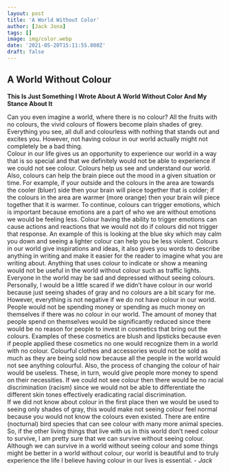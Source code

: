 ```yaml
---
layout: post
title: 'A World Without Color'
author: [Jack Jona]
tags: []
image: img/color.webp
date: '2021-05-20T15:11:55.000Z'
draft: false
---
```


## A World Without Colour

**This Is Just Something I Wrote About A World Without Color And My Stance About It**

Can you even imagine a world, where there is no colour? All the fruits with no colours, the vivid colours of flowers become plain shades of grey. Everything you see, all dull and colourless with nothing that stands out and excites you. However, not having colour in our world actually might not completely be a bad thing.  
Colour in our life gives us an opportunity to experience our world in a way that is so special and that we definitely would not be able to experience if we could not see colour. Colours help us see and understand our world. Also, colours can help the brain piece out the mood in a given situation or time. For example, if your outside and the colours in the area are towards the cooler (bluer) side then your brain will piece together that is colder; if the colours in the area are warmer (more orange) then your brain will piece together that it is warmer. To continue, colours can trigger emotions, which is important because emotions are a part of who we are without emotions we would be feeling less. Colour having the ability to trigger emotions can cause actions and reactions that we would not do if colours did not trigger that response. An example of this is looking at the blue sky which may calm you down and seeing a lighter colour can help you be less violent. Colours in our world give inspirations and ideas, it also gives you words to describe anything in writing and make it easier for the reader to imagine what you are writing about. Anything that uses colour to indicate or show a meaning would not be useful in the world without colour such as traffic lights. Everyone in the world may be sad and depressed without seeing colours. Personally, I would be a little scared if we didn’t have colour in our world because just seeing shades of gray and no colours are a bit scary for me.  
However, everything is not negative if we do not have colour in our world. People would not be spending money or spending as much money on themselves if there was no colour in our world. The amount of money that people spend on themselves would be significantly reduced since there would be no reason for people to invest in cosmetics that bring out the colours. Examples of these cosmetics are blush and lipsticks because even if people applied these cosmetics no one would recognize them in a world with no colour. Colourful clothes and accessories would not be sold as much as they are being sold now because all the people in the world would not see anything colourful. Also, the process of changing the colour of hair would be useless. These, in turn, would give people more money to spend on their necessities. If we could not see colour then there would be no racial discrimination (racism) since we would not be able to differentiate the different skin tones effectively eradicating racial discrimination.  
If we did not know about colour in the first place then we would be used to seeing only shades of gray, this would make not seeing colour feel normal because you would not know the colours even existed. There are entire (nocturnal) bird species that can see colour with many more animal species. So, if the other living things that live with us in this world don’t need colour to survive, I am pretty sure that we can survive without seeing colour. Although we can survive in a world without seeing colour and some things might be better in a world without colour, our world is beautiful and to truly experience the life I believe having colour in our lives is essential.     - *Jack*